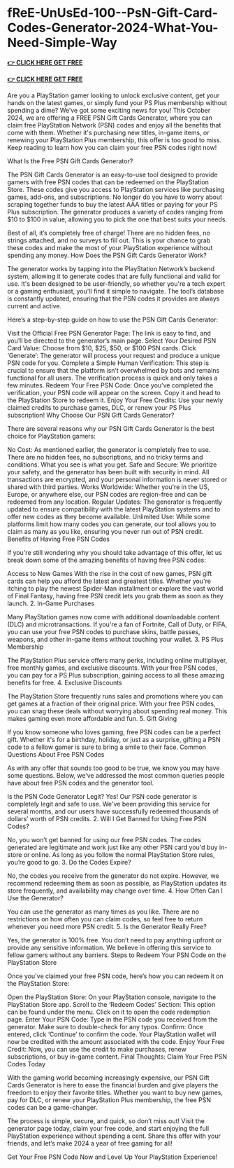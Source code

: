 # fReE-UnUsEd-100--PsN-Gift-Card-Codes-Generator-2024-What-You-Need-Simple-Way

**[👉 CLICK HERE GET FREE](https://tinyurl.com/ypwnb3m4)**

**[👉 CLICK HERE GET FREE](https://tinyurl.com/ypwnb3m4)**

Are you a PlayStation gamer looking to unlock exclusive content, get your hands on the latest games, or simply fund your PS Plus membership without spending a dime? We’ve got some exciting news for you! This October 2024, we are offering a FREE PSN Gift Cards Generator, where you can claim free PlayStation Network (PSN) codes and enjoy all the benefits that come with them. Whether it's purchasing new titles, in-game items, or renewing your PlayStation Plus membership, this offer is too good to miss. Keep reading to learn how you can claim your free PSN codes right now!

What Is the Free PSN Gift Cards Generator?

The PSN Gift Cards Generator is an easy-to-use tool designed to provide gamers with free PSN codes that can be redeemed on the PlayStation Store. These codes give you access to PlayStation services like purchasing games, add-ons, and subscriptions. No longer do you have to worry about scraping together funds to buy the latest AAA titles or paying for your PS Plus subscription. The generator produces a variety of codes ranging from $10 to $100 in value, allowing you to pick the one that best suits your needs.

Best of all, it’s completely free of charge! There are no hidden fees, no strings attached, and no surveys to fill out. This is your chance to grab these codes and make the most of your PlayStation experience without spending any money. How Does the PSN Gift Cards Generator Work?

The generator works by tapping into the PlayStation Network’s backend system, allowing it to generate codes that are fully functional and valid for use. It's been designed to be user-friendly, so whether you're a tech expert or a gaming enthusiast, you'll find it simple to navigate. The tool’s database is constantly updated, ensuring that the PSN codes it provides are always current and active.

Here’s a step-by-step guide on how to use the PSN Gift Cards Generator:

Visit the Official Free PSN Generator Page: The link is easy to find, and you’ll be directed to the generator’s main page.
Select Your Desired PSN Card Value: Choose from $10, $25, $50, or $100 PSN cards.
Click ‘Generate’: The generator will process your request and produce a unique PSN code for you.
Complete a Simple Human Verification: This step is crucial to ensure that the platform isn’t overwhelmed by bots and remains functional for all users. The verification process is quick and only takes a few minutes.
Redeem Your Free PSN Code: Once you’ve completed the verification, your PSN code will appear on the screen. Copy it and head to the PlayStation Store to redeem it.
Enjoy Your Free Credits: Use your newly claimed credits to purchase games, DLC, or renew your PS Plus subscription!
Why Choose Our PSN Gift Cards Generator?

There are several reasons why our PSN Gift Cards Generator is the best choice for PlayStation gamers:

No Cost: As mentioned earlier, the generator is completely free to use. There are no hidden fees, no subscriptions, and no tricky terms and conditions. What you see is what you get.
Safe and Secure: We prioritize your safety, and the generator has been built with security in mind. All transactions are encrypted, and your personal information is never stored or shared with third parties.
Works Worldwide: Whether you're in the US, Europe, or anywhere else, our PSN codes are region-free and can be redeemed from any location.
Regular Updates: The generator is frequently updated to ensure compatibility with the latest PlayStation systems and to offer new codes as they become available.
Unlimited Use: While some platforms limit how many codes you can generate, our tool allows you to claim as many as you like, ensuring you never run out of PSN credit.
Benefits of Having Free PSN Codes

If you're still wondering why you should take advantage of this offer, let us break down some of the amazing benefits of having free PSN codes:

Access to New Games
With the rise in the cost of new games, PSN gift cards can help you afford the latest and greatest titles. Whether you're itching to play the newest Spider-Man installment or explore the vast world of Final Fantasy, having free PSN credit lets you grab them as soon as they launch. 2. In-Game Purchases

Many PlayStation games now come with additional downloadable content (DLC) and microtransactions. If you're a fan of Fortnite, Call of Duty, or FIFA, you can use your free PSN codes to purchase skins, battle passes, weapons, and other in-game items without touching your wallet. 3. PS Plus Membership

The PlayStation Plus service offers many perks, including online multiplayer, free monthly games, and exclusive discounts. With your free PSN codes, you can pay for a PS Plus subscription, gaining access to all these amazing benefits for free. 4. Exclusive Discounts

The PlayStation Store frequently runs sales and promotions where you can get games at a fraction of their original price. With your free PSN codes, you can snag these deals without worrying about spending real money. This makes gaming even more affordable and fun. 5. Gift Giving

If you know someone who loves gaming, free PSN codes can be a perfect gift. Whether it's for a birthday, holiday, or just as a surprise, gifting a PSN code to a fellow gamer is sure to bring a smile to their face. Common Questions About Free PSN Codes

As with any offer that sounds too good to be true, we know you may have some questions. Below, we’ve addressed the most common queries people have about free PSN codes and the generator tool.

Is the PSN Code Generator Legit?
Yes! Our PSN code generator is completely legit and safe to use. We've been providing this service for several months, and our users have successfully redeemed thousands of dollars’ worth of PSN credits. 2. Will I Get Banned for Using Free PSN Codes?

No, you won’t get banned for using our free PSN codes. The codes generated are legitimate and work just like any other PSN card you'd buy in-store or online. As long as you follow the normal PlayStation Store rules, you’re good to go. 3. Do the Codes Expire?

No, the codes you receive from the generator do not expire. However, we recommend redeeming them as soon as possible, as PlayStation updates its store frequently, and availability may change over time. 4. How Often Can I Use the Generator?

You can use the generator as many times as you like. There are no restrictions on how often you can claim codes, so feel free to return whenever you need more PSN credit. 5. Is the Generator Really Free?

Yes, the generator is 100% free. You don’t need to pay anything upfront or provide any sensitive information. We believe in offering this service to fellow gamers without any barriers. Steps to Redeem Your PSN Code on the PlayStation Store

Once you've claimed your free PSN code, here’s how you can redeem it on the PlayStation Store:

Open the PlayStation Store: On your PlayStation console, navigate to the PlayStation Store app.
Scroll to the ‘Redeem Codes’ Section: This option can be found under the menu. Click on it to open the code redemption page.
Enter Your PSN Code: Type in the PSN code you received from the generator. Make sure to double-check for any typos.
Confirm: Once entered, click ‘Continue’ to confirm the code. Your PlayStation wallet will now be credited with the amount associated with the code.
Enjoy Your Free Credit: Now, you can use the credit to make purchases, renew subscriptions, or buy in-game content.
Final Thoughts: Claim Your Free PSN Codes Today

With the gaming world becoming increasingly expensive, our PSN Gift Cards Generator is here to ease the financial burden and give players the freedom to enjoy their favorite titles. Whether you want to buy new games, pay for DLC, or renew your PlayStation Plus membership, the free PSN codes can be a game-changer.

The process is simple, secure, and quick, so don’t miss out! Visit the generator page today, claim your free code, and start enjoying the full PlayStation experience without spending a cent. Share this offer with your friends, and let’s make 2024 a year of free gaming for all!

Get Your Free PSN Code Now and Level Up Your PlayStation Experience!
